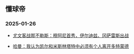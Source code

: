 ## 懂球帝 
### 2025-01-26

+ [尤文客战那不勒斯：穆阿尼首秀，伊尔迪兹、冈萨雷斯出战](https://n.dongqiudi.com/webapp/news.html%3FarticleId%3D4872305%26from%3Dtab_0)

+ [哈曼：我认为凯尔和米斯林塔特中必须有个人离开多特蒙德](https://n.dongqiudi.com/webapp/news.html%3FarticleId%3D4873080%26from%3Dtab_0)

